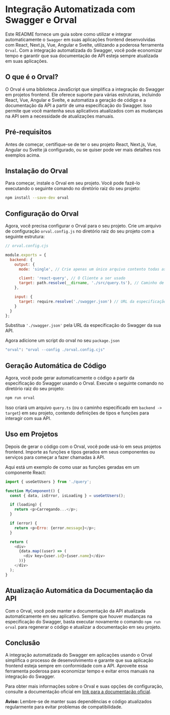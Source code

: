 # Integração Automatizada com Swagger e Orval

Este README fornece um guia sobre como utilizar e integrar automaticamente o `Swagger` em suas aplicações frontend desenvolvidas com React, Next.js, Vue, Angular e Svelte, utilizando a poderosa ferramenta `Orval`. Com a integração automatizada do Swagger, você pode economizar tempo e garantir que sua documentação de API esteja sempre atualizada em suas aplicações.

## O que é o Orval?

O Orval é uma biblioteca JavaScript que simplifica a integração do Swagger em projetos frontend. Ele oferece suporte para várias estruturas, incluindo React, Vue, Angular e Svelte, e automatiza a geração de código e a documentação da API a partir de uma especificação do Swagger. Isso permite que você mantenha seus aplicativos atualizados com as mudanças na API sem a necessidade de atualizações manuais.

## Pré-requisitos

Antes de começar, certifique-se de ter o seu projeto React, Next.js, Vue, Angular ou Svelte já configurado, ou se quiser pode ver mais detalhes nos exemplos acima.

## Instalação do Orval

Para começar, instale o Orval em seu projeto. Você pode fazê-lo executando o seguinte comando no diretório raiz do seu projeto:

```bash
npm install --save-dev orval
```

## Configuração do Orval

Agora, você precisa configurar o Orval para o seu projeto. Crie um arquivo de configuração `orval.config.js` no diretório raiz do seu projeto com a seguinte estrutura:

```javascript
// orval.config.cjs

module.exports = {
  backend: {
    output: {
      mode: 'single', // Crie apenas um único arquivo contento todas as configurações

      client: 'react-query', // O Cliente a ser usado
      target: path.resolve(__dirname, './src/query.ts'), // Caminho de saída para o arquivo gerado
    },

    input: {
      target: require.resolve('./swagger.json') // URL da especificação do Swagger
    }
  }
};
```

Substitua `'./swagger.json'` pela URL da especificação do Swagger da sua API.

Agora adicione um script do orval no seu `package.json`

```bash
"orval": "orval --config ./orval.config.cjs"
```

## Geração Automática de Código

Agora, você pode gerar automaticamente o código a partir da especificação do Swagger usando o Orval. Execute o seguinte comando no diretório raiz do seu projeto:

```bash
npm run orval
```

Isso criará um arquivo `query.ts` (ou o caminho especificado em `backend -> target`) em seu projeto, contendo definições de tipos e funções para interagir com sua API.

## Uso em Projetos

Depois de gerar o código com o Orval, você pode usá-lo em seus projetos frontend. Importe as funções e tipos gerados em seus componentes ou serviços para começar a fazer chamadas à API.

Aqui está um exemplo de como usar as funções geradas em um componente React:

```javascript
import { useGetUsers } from './query';

function MyComponent() {
  const { data, isError, isLoading } = useGetUsers();

  if (loading) {
    return <p>Carregando...</p>;
  }

  if (error) {
    return <p>Erro: {error.message}</p>;
  }

  return (
    <div>
      {data.map((user) => (
        <div key={user.id}>{user.name}</div>
      ))}
    </div>
  );
}
```

## Atualização Automática da Documentação da API

Com o Orval, você pode manter a documentação da API atualizada automaticamente em seu aplicativo. Sempre que houver mudanças na especificação do Swagger, basta executar novamente o comando `npm run orval` para regenerar o código e atualizar a documentação em seu projeto.

## Conclusão

A integração automatizada do Swagger em aplicações usando o Orval simplifica o processo de desenvolvimento e garante que sua aplicação frontend esteja sempre em conformidade com a API. Aproveite essa ferramenta poderosa para economizar tempo e evitar erros manuais na integração do Swagger.

Para obter mais informações sobre o Orval e suas opções de configuração, consulte a documentação oficial em [link para a documentação oficial](https://orval.dev/overview).

**Aviso:** Lembre-se de manter suas dependências e código atualizados regularmente para evitar problemas de compatibilidade.
